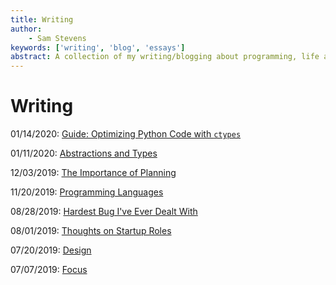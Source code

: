 ```yaml
---
title: Writing
author:
    - Sam Stevens
keywords: ['writing', 'blog', 'essays']
abstract: A collection of my writing/blogging about programming, life and startups.
---
```


# Writing

01/14/2020: [Guide: Optimizing Python Code with `ctypes`](/writing/optimizing-python-code-with-ctypes)

<!-- 01/14/2020: [Profiling Python Code with `cProfile`](/writing/profiling-python-code-with-cprofile) -->

01/11/2020: [Abstractions and Types](/writing/abstractions-and-types)

12/03/2019: [The Importance of Planning](/writing/the-importance-of-planning)

11/20/2019: [Programming Languages](/writing/programming-languages)

08/28/2019: [Hardest Bug I've Ever Dealt With](/writing/hardest-bug-ive-ever-dealt-with)

08/01/2019: [Thoughts on Startup Roles](/writing/thoughts-on-startup-roles)

07/20/2019: [Design](/writing/design)

07/07/2019: [Focus](/writing/focus)